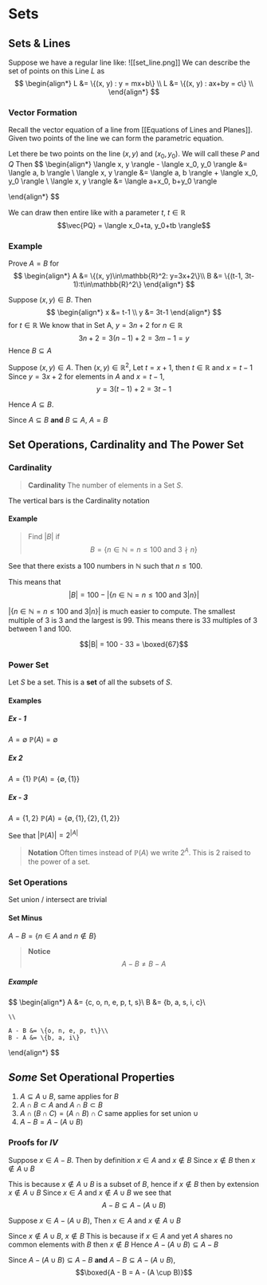 # Sets
## Sets \& Lines
Suppose we have a regular line like:
![[set_line.png]]
We can describe the set of points on this Line $L$ as
$$
\begin{align*}
L &= \{(x, y) : y = mx+b\} \\
L &= \{(x, y) : ax+by = c\} \\
\end{align*}
$$
### Vector Formation
Recall the vector equation of a line from [[Equations of Lines and Planes]].
Given two points of the line we can form the parametric equation.  

Let there be two points on the line $(x, y)$ and $(x_0, y_0)$. We will call these $P$ and $Q$
Then
$$
\begin{align*}
\langle x, y \rangle - \langle x_0, y_0 \rangle &= \langle a, b \rangle \\
\langle x, y \rangle &= \langle a, b \rangle + \langle x_0, y_0 \rangle \\
\langle x, y \rangle &= \langle a+x_0, b+y_0 \rangle

\end{align*}
$$

We can draw then entire like with a parameter $t$, $t\in \mathbb{R}$
$$\vec{PQ} = \langle x_0+ta, y_0+tb \rangle$$

### Example
Prove $A = B$ for
$$
\begin{align*}
	A &= \{(x, y)\in\mathbb{R}^2: y=3x+2\}\\
	B &= \{(t-1, 3t-1):t\in\mathbb{R}^2\}
\end{align*}
$$

Suppose $(x, y)\in B$. Then
$$
\begin{align*}
	x &= t-1 \\
	y &= 3t-1
\end{align*}
$$
for $t\in\mathbb{R}$
We know that in Set A, $y = 3n+2$ for $n\in\mathbb{R}$
$$3n+2 = 3(n-1) + 2 = 3m-1 = y$$
Hence $B \subseteq A$

Suppose $(x, y)\in A$. Then $(x, y)\in\mathbb{R}^2$, 
Let $t = x + 1$, then  $t\in\mathbb{R}$ and $x = t-1$
Since $y = 3x+2$ for elements in $A$ and $x = t-1$, 
$$y = 3(t-1)+2 = 3t-1$$

Hence $A \subseteq B$.

Since $A \subseteq B$ **and** $B \subseteq A$, $A = B$

## Set Operations, Cardinality and The Power Set
### Cardinality
> **Cardinality**
> The number of elements in a Set $S$.

The vertical bars is the Cardinality notation

#### Example
> Find $|B|$ if 
> $$B = \{n\in\mathbb{N} = n\leq 100 \text{ and } 3\nmid n\}$$

See that there exists a $100$ numbers in $\mathbb{N}$ such that $n\leq100$. 

This means that 
$$|B| = 100 - |\{n\in\mathbb{N} = n\leq 100 \text{ and } 3| n\}|$$

$|\{n\in\mathbb{N} = n\leq 100 \text{ and } 3| n\}|$ is much easier to compute. The smallest multiple of $3$ is $3$ and the largest is $99$. This means there is $33$ multiples of $3$ between 1 and 100.

$$|B| = 100 - 33 = \boxed{67}$$

### Power Set
Let $S$ be a set.
This is a **set** of all the subsets of $S$.
#### Examples
##### Ex - 1
$A = \emptyset$
$\mathbb{P}(A) = {\emptyset}$
##### Ex 2
$A = \{1\}$
$\mathbb{P}(A) = \{\emptyset, \{1\}\}$

##### Ex - 3
$A = \{1, 2\}$
$\mathbb{P}(A) = \{\emptyset, \{1\}, \{2\}, \{1, 2\}\}$

See that $|\mathbb{P}(A)| = 2^{|A|}$

> **Notation**
> Often times instead of $\mathbb{P}(A)$ we write $2^A$. This is $2$ raised to the power of a set.


### Set Operations
Set union / intersect are trivial
#### Set Minus
$A - B = \{n \in A \text{ and } n\not\in B\}$
> **Notice**
> $$A - B \neq B - A$$
##### Example
$$
\begin{align*}
	A &= \{c, o, n, e, p, t, s\}\\
	B &= \{b, a, s, i, c\}\\
	
	\\
	
	A - B &= \{o, n, e, p, t\}\\
	B - A &= \{b, a, i\}
\end{align*}
$$
## *Some* Set Operational Properties
1) $A \subseteq A \cup B$, same applies for $B$
2) $A \cap B \subset A$ and $A \cap B \subset B$
3) $A \cap (B \cap C) =  (A \cap B) \cap C$ same applies for set union $\cup$
4) $A - B = A - (A \cup B)$

### Proofs for $IV$
Suppose $x\in A-B$. Then by definition $x \in A \text{ and } x\not\in B$
Since $x\not\in B$ then $x \not \in A\cup B$

This is because $x \not \in A\cup B$ is a subset of $B$, hence if $x\not\in B$ then by extension $x \not \in A\cup B$
Since $x\in A$ and $x \not \in A\cup B$ we see that 
$$A - B \subseteq A - (A \cup B)$$

Suppose $x\in A - (A \cup B)$, Then $x\in A$ and $x \not \in A\cup B$

Since $x \not \in A\cup B$, $x \not \in B$
This is because if $x \in A$ and yet $A$ shares no common elements with $B$ then $x\not\in B$
Hence $A - (A \cup B) \subseteq A-B$

Since $A - (A \cup B) \subseteq A-B$ **and** $A - B \subseteq A - (A \cup B)$, 
$$\boxed{A - B = A - (A \cup B)}$$